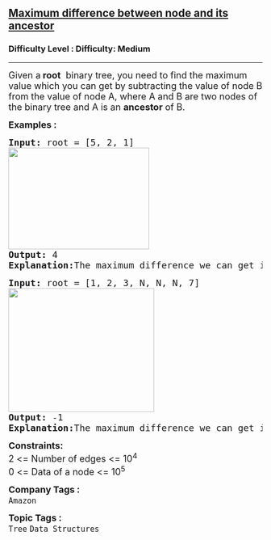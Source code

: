 <h2><a href="https://www.geeksforgeeks.org/problems/maximum-difference-between-node-and-its-ancestor/1">Maximum difference between node and its ancestor</a></h2><h3>Difficulty Level : Difficulty: Medium</h3><hr><div class="problems_problem_content__Xm_eO"><p><span style="font-size: 18px;">Given a<strong> root</strong>&nbsp; binary tree, you need to find the maximum value which you can get by subtracting the value of node B from the value of node A, where A and B are two nodes of the binary tree and A is an <strong>ancestor</strong> of B.&nbsp;</span></p>
<p><span style="font-size: 18px;"><strong>Examples :</strong></span></p>
<pre><span style="font-size: 18px;"><strong>Input: </strong>root = [5, 2, 1] <strong><br></strong><img src="https://media.geeksforgeeks.org/img-practice/prod/addEditProblem/700227/Web/Other/blobid0_1749728452.webp" width="279" height="201"><br><strong>Output: </strong>4<strong>
Explanation:</strong>The maximum difference we can get is 4, which is bewteen 5 and 1.</span></pre>
<pre><span style="font-size: 18px;"><strong>Input: </strong>root = [1, 2, 3, N, N, N, 7] <strong><br></strong><img src="https://media.geeksforgeeks.org/img-practice/prod/addEditProblem/700227/Web/Other/blobid1_1749728553.webp" width="289" height="245"><br><strong>Output: </strong>-1<strong>
Explanation:</strong>The maximum difference we can get is -1, which is between 1 and 2.</span></pre>
<p><span style="font-size: 18px;"><strong>Constraints:</strong><br>2 &lt;= Number of edges &lt;= 10<sup>4</sup><br>0 &lt;= Data of a node &lt;= 10<sup>5</sup></span></p></div><p><span style=font-size:18px><strong>Company Tags : </strong><br><code>Amazon</code>&nbsp;<br><p><span style=font-size:18px><strong>Topic Tags : </strong><br><code>Tree</code>&nbsp;<code>Data Structures</code>&nbsp;